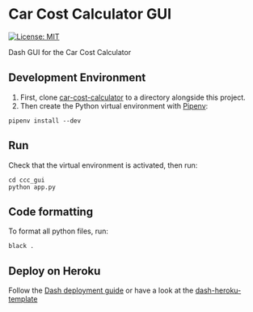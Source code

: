 # Car Cost Calculator GUI

[![License: MIT](https://img.shields.io/badge/License-MIT-yellow.svg)](https://opensource.org/licenses/MIT)

Dash GUI for the Car Cost Calculator

## Development Environment

1. First, clone [car-cost-calculator](https://github.com/DC23/car-cost-calculator) to a directory alongside this project.
2. Then create the Python virtual environment with [Pipenv](https://pipenv.readthedocs.io/en/latest/):

```shell
pipenv install --dev
```

## Run

Check that the virtual environment is activated, then run:

```shell
cd ccc_gui
python app.py
```

## Code formatting

To format all python files, run:

```shell
black .
```

## Deploy on Heroku

Follow the [Dash deployment guide](https://dash.plot.ly/deployment) or have a look at the [dash-heroku-template](https://github.com/plotly/dash-heroku-template)
